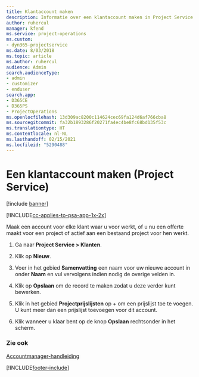 ```yaml
---
title: Klantaccount maken
description: Informatie over een klantaccount maken in Project Service
author: ruhercul
manager: kfend
ms.service: project-operations
ms.custom:
- dyn365-projectservice
ms.date: 8/03/2018
ms.topic: article
ms.author: ruhercul
audience: Admin
search.audienceType:
- admin
- customizer
- enduser
search.app:
- D365CE
- D365PS
- ProjectOperations
ms.openlocfilehash: 13d309ac8200c114624cec69fa124d6af766cba8
ms.sourcegitcommit: fa32b1893286f20271fa4ec4be8fc68bd135f53c
ms.translationtype: HT
ms.contentlocale: nl-NL
ms.lasthandoff: 02/15/2021
ms.locfileid: "5290488"
---
```

# <a name="create-a-customer-account-project-service"></a>Een klantaccount maken (Project Service)

[!include [banner](../includes/psa-now-project-operations.md)]

[!INCLUDE[cc-applies-to-psa-app-1x-2x](../includes/cc-applies-to-psa-app-1x-2x.md)]

Maak een account voor elke klant waar u voor werkt, of u nu een offerte maakt voor een project of actief aan een bestaand project voor hen werkt.  
  
1.  Ga naar **Project Service > Klanten**.  
  
2.  Klik op **Nieuw**.  
  
3.  Voer in het gebied **Samenvatting** een naam voor uw nieuwe account in onder **Naam** en vul vervolgens indien nodig de overige velden in.  
  
4.  Klik op **Opslaan** om de record te maken zodat u deze verder kunt bewerken.  
  
5.  Klik in het gebied **Projectprijslijsten** op + om een prijslijst toe te voegen. U kunt meer dan een prijslijst toevoegen voor dit account.  
  
6.  Klik wanneer u klaar bent op de knop **Opslaan** rechtsonder in het scherm.  
  
### <a name="see-also"></a>Zie ook  
 [Accountmanager-handleiding](../psa/account-manager-guide.md)


[!INCLUDE[footer-include](../includes/footer-banner.md)]